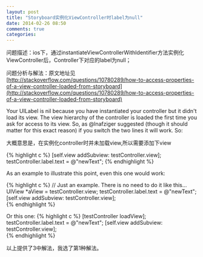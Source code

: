 ```yaml
---
layout: post
title: "Storyboard实例化ViewController时label为null"
date: 2014-02-26 08:50
comments: true
categories: 
---
```


问题描述：ios下，通过instantiateViewControllerWithIdentifier方法实例化ViewController后，Controller下对应的label为null；

问题分析与解法：原文地址见[http://stackoverflow.com/questions/10780289/how-to-access-properties-of-a-view-controller-loaded-from-storyboard](http://stackoverflow.com/questions/10780289/how-to-access-properties-of-a-view-controller-loaded-from-storyboard)

Your UILabel is nil because you have instantiated your controller but it didn't load its view. The view hierarchy of the controller is loaded the first time you ask for access to its view. So, as @lnafziger suggested (though it should matter for this exact reason) if you switch the two lines it will work. So:

大概意思是，在实例化controller时并未加载view,所以需要添加下view

{% highlight c %}
[self.view addSubview: testController.view];  
testController.label.text = @"newText";
{% endhighlight %}

As an example to illustrate this point, even this one would work:

{% highlight c %}
// Just an example. There is no need to do it like this...
UIView *aView = testController.view;
testController.label.text = @"newText";
[self.view addSubview: testController.view];  
{% endhighlight %}

Or this one:
{% highlight c %}
[testController loadView];
testController.label.text = @"newText";
[self.view addSubview: testController.view];  
{% endhighlight %}

以上提供了3中解法，我选了第1种解法。